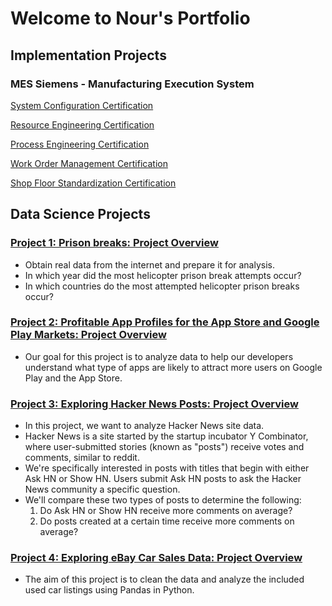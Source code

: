 # Welcome to Nour's Portfolio

## Implementation Projects
### MES Siemens - Manufacturing Execution System
[System Configuration Certification](https://github.com/user-attachments/files/20836723/System_Configuration_Certification2.pdf)

[Resource Engineering Certification](https://github.com/user-attachments/files/20836727/Resource_Engineering_Certification2.pdf)

[Process Engineering Certification](https://github.com/user-attachments/files/20836681/Process_Engineering_Certification2.pdf)

[Work Order Management Certification](https://github.com/user-attachments/files/20836728/Work_Order_Management_Certification2.pdf)

[Shop Floor Standardization Certification](https://github.com/user-attachments/files/20836730/ShopFloor_Standardization_Certification2.pdf)


## Data Science Projects
### [Project 1: Prison breaks: Project Overview](https://github.com/NourKhawaled/Nour_Portfolio-/blob/main/Project_1.ipynb)
* Obtain real data from the internet and prepare it for analysis.
* In which year did the most helicopter prison break attempts occur?
* In which countries do the most attempted helicopter prison breaks occur?

### [Project 2: Profitable App Profiles for the App Store and Google Play Markets: Project Overview](https://github.com/NourKhawaled/Nour_Portfolio-/blob/main/Project_2.ipynb)
* Our goal for this project is to analyze data to help our developers understand what type of apps are likely to attract more users on Google Play and the App Store.

### [Project 3: Exploring Hacker News Posts: Project Overview](https://github.com/NourKhawaled/Nour_Portfolio-/blob/main/Project_3_Hacker_News.ipynb)
* In this project, we want to analyze Hacker News site data.
* Hacker News is a site started by the startup incubator Y Combinator, where user-submitted stories (known as "posts") receive votes and comments, similar to reddit.
* We're specifically interested in posts with titles that begin with either Ask HN or Show HN. Users submit Ask HN posts to ask the Hacker News community a specific question.
* We'll compare these two types of posts to determine the following:
  1. Do Ask HN or Show HN receive more comments on average?
  2. Do posts created at a certain time receive more comments on average?

### [Project 4: Exploring eBay Car Sales Data: Project Overview](....)
* The aim of this project is to clean the data and analyze the included used car listings using Pandas in Python.
